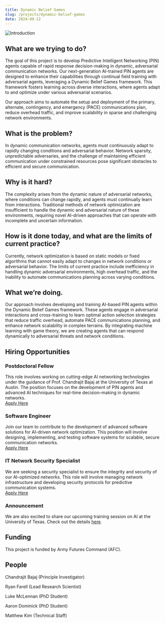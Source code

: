 ```yaml
---
title: Dynamic Belief Games  
slug: /projects/dynamic-belief-games  
date: 2024-09-12
---
```


![Introduction](../../../images/dynamic_belief_games_diagram.png)

## What are we trying to do?

The goal of this project is to develop Predictive Intelligent Networking (PIN) agents capable of rapid response decision-making in dynamic, adversarial communication networks. Our next-generation AI-trained PIN agents are designed to enhance their capabilities through continual field training with adversarial agents, leveraging a Dynamic Belief Games framework. This framework fosters learning across diverse interactions, where agents adapt to and optimize under various adversarial scenarios.

Our approach aims to automate the setup and deployment of the primary, alternate, contingency, and emergency (PACE) communications plan, reduce overhead traffic, and improve scalability in sparse and challenging network environments.

## What is the problem?

In dynamic communication networks, agents must continuously adapt to rapidly changing conditions and adversarial behavior. Network sparsity, unpredictable adversaries, and the challenge of maintaining efficient communication under constrained resources pose significant obstacles to efficient and secure communication.

## Why is it hard?

The complexity arises from the dynamic nature of adversarial networks, where conditions can change rapidly, and agents must continually learn from interactions. Traditional methods of network optimization are insufficient to handle the dynamic and adversarial nature of these environments, requiring novel AI-driven approaches that can operate with incomplete and uncertain information.

## How is it done today, and what are the limits of current practice?

Currently, network optimization is based on static models or fixed algorithms that cannot easily adapt to changes in network conditions or adversarial behavior. The limits of current practice include inefficiency in handling dynamic adversarial environments, high overhead traffic, and the inability to automate communications planning across varying conditions.

## What we’re doing.

Our approach involves developing and training AI-based PIN agents within the Dynamic Belief Games framework. These agents engage in adversarial interactions and cross-training to learn optimal action selection strategies that reduce traffic overhead, automate PACE communications planning, and enhance network scalability in complex terrains. By integrating machine learning with game theory, we are creating agents that can respond dynamically to adversarial threats and network conditions.

## Hiring Opportunities

### Postdoctoral Fellow

This role involves working on cutting-edge AI networking technologies under the guidance of Prof. Chandrajit Bajaj at the University of Texas at Austin. The position focuses on the development of PIN agents and advanced AI techniques for real-time decision-making in dynamic networks.  
[Apply Here](https://utaustin.wd1.myworkdayjobs.com/en-US/UTstaff/job/Postdoctoral-Fellow_R_00033359)

### Software Engineer

Join our team to contribute to the development of advanced software solutions for AI-driven network optimization. This position will involve designing, implementing, and testing software systems for scalable, secure communication networks.  
[Apply Here](https://utaustin.wd1.myworkdayjobs.com/en-US/UTstaff/job/AUSTIN-TX/Software-Engineer_R_00033287?q=computer+science)

### IT Network Security Specialist

We are seeking a security specialist to ensure the integrity and security of our AI-optimized networks. This role will involve managing network infrastructure and developing security protocols for predictive communication systems.  
[Apply Here](https://utaustin.wd1.myworkdayjobs.com/en-US/UTstaff/job/AUSTIN-TX/IT-Network-Security-Specialist_R_00033229?q=computer+science)

### Announcement

We are also excited to share our upcoming training session on AI at the University of Texas. Check out the details [here](https://dra.utexas.edu/trainingAI).

## Funding

This project is funded by Army Futures Command (AFC).

## People

Chandrajit Bajaj (Principle Investigator)

Ryan Farell (Lead Research Scientist)

Luke McLennan (PhD Student)

Aaron Dominick (PhD Student)

Matthew Kim (Technical Staff)

